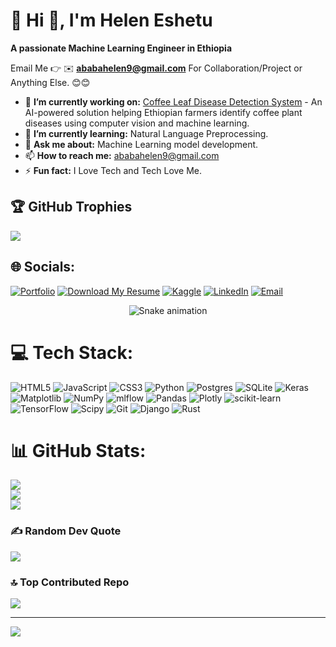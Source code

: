 # 💫 Hi 👋, I'm Helen Eshetu
**A passionate Machine Learning Engineer in Ethiopia**

Email Me 👉 ✉️ **ababahelen9@gmail.com** For Collaboration/Project or Anything Else. 😊😊

- 🔭 **I’m currently working on:** [Coffee Leaf Disease Detection System](https://github.com/eshetuhelen/coffee_diseases_detection_system) - An AI-powered solution helping Ethiopian farmers identify coffee plant diseases using computer vision and machine learning.
- 🌱 **I’m currently learning:** Natural Language Preprocessing.
- 💬 **Ask me about:** Machine Learning model development.
- 📫 **How to reach me:** ababahelen9@gmail.com
- ⚡ **Fun fact:** I Love Tech and Tech Love Me.


## 🏆 GitHub Trophies
![](https://github-profile-trophy.vercel.app/?username=eshetuhelen&theme=radical&no-frame=false&no-bg=true&margin-w=4)
## 🌐 Socials:
[![Portfolio](https://img.shields.io/badge/Portfolio-4285F4?logo=google-chrome&logoColor=white)](https://hel-portfolio.netlify.app/)
[![Download My Resume](https://img.shields.io/badge/Download_My_Resume-D14836?logo=adobeacrobatreader&logoColor=white)](https://raw.githubusercontent.com/eshetuhelen/Web_Portfolio/main/helen_eshetu_resume.pdf)
[![Kaggle](https://img.shields.io/badge/Kaggle-20BEFF?logo=kaggle&logoColor=white)](https://www.kaggle.com/helenababa)
[![LinkedIn](https://img.shields.io/badge/LinkedIn-%230077B5.svg?logo=linkedin&logoColor=white)](https://www.linkedin.com/in/helen-eshetu-31157b307/)
[![Email](https://img.shields.io/badge/Email-D14836?logo=gmail&logoColor=white)](mailto:ababahelen9@gmail.com)

<!-- Snake Game Repo View -->

<div align="center">
  <img src="https://profile-readme-generator.com/assets/snake.svg" alt="Snake animation" />
</div>

# 💻 Tech Stack:
![HTML5](https://img.shields.io/badge/html5-%23E34F26.svg?style=for-the-badge&logo=html5&logoColor=white) ![JavaScript](https://img.shields.io/badge/javascript-%23323330.svg?style=for-the-badge&logo=javascript&logoColor=%23F7DF1E) ![CSS3](https://img.shields.io/badge/css3-%231572B6.svg?style=for-the-badge&logo=css3&logoColor=white) ![Python](https://img.shields.io/badge/python-3670A0?style=for-the-badge&logo=python&logoColor=ffdd54) ![Postgres](https://img.shields.io/badge/postgres-%23316192.svg?style=for-the-badge&logo=postgresql&logoColor=white) ![SQLite](https://img.shields.io/badge/sqlite-%2307405e.svg?style=for-the-badge&logo=sqlite&logoColor=white) ![Keras](https://img.shields.io/badge/Keras-%23D00000.svg?style=for-the-badge&logo=Keras&logoColor=white) ![Matplotlib](https://img.shields.io/badge/Matplotlib-%23ffffff.svg?style=for-the-badge&logo=Matplotlib&logoColor=black) ![NumPy](https://img.shields.io/badge/numpy-%23013243.svg?style=for-the-badge&logo=numpy&logoColor=white) ![mlflow](https://img.shields.io/badge/mlflow-%23d9ead3.svg?style=for-the-badge&logo=numpy&logoColor=blue) ![Pandas](https://img.shields.io/badge/pandas-%23150458.svg?style=for-the-badge&logo=pandas&logoColor=white) ![Plotly](https://img.shields.io/badge/Plotly-%233F4F75.svg?style=for-the-badge&logo=plotly&logoColor=white) ![scikit-learn](https://img.shields.io/badge/scikit--learn-%23F7931E.svg?style=for-the-badge&logo=scikit-learn&logoColor=white) ![TensorFlow](https://img.shields.io/badge/TensorFlow-%23FF6F00.svg?style=for-the-badge&logo=TensorFlow&logoColor=white) ![Scipy](https://img.shields.io/badge/SciPy-%230C55A5.svg?style=for-the-badge&logo=scipy&logoColor=%white) ![Git](https://img.shields.io/badge/git-%23F05033.svg?style=for-the-badge&logo=git&logoColor=white) ![Django](https://img.shields.io/badge/django-%23092E20.svg?style=for-the-badge&logo=django&logoColor=white) ![Rust](https://img.shields.io/badge/rust-%23000000.svg?style=for-the-badge&logo=rust&logoColor=white)
# 📊 GitHub Stats:
![](https://github-readme-stats.vercel.app/api?username=eshetuhelen&theme=dark&hide_border=false&include_all_commits=true&count_private=false)<br/>
![](https://nirzak-streak-stats.vercel.app/?user=eshetuhelen&theme=dark&hide_border=false)<br/>
![](https://github-readme-stats.vercel.app/api/top-langs/?username=eshetuhelen&theme=dark&hide_border=false&include_all_commits=true&count_private=false&layout=compact)



### ✍️ Random Dev Quote
![](https://quotes-github-readme.vercel.app/api?type=horizontal&theme=radical)

### 🔝 Top Contributed Repo
![](https://github-contributor-stats.vercel.app/api?username=eshetuhelen&limit=5&theme=dark&combine_all_yearly_contributions=true)

---
[![](https://visitcount.itsvg.in/api?id=eshetuhelen&icon=0&color=0)](https://visitcount.itsvg.in)

<!-- Proudly created with GPRM ( https://gprm.itsvg.in ) -->
